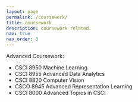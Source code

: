 ```yaml
---
layout: page
permalink: /coursework/
title: coursework
description: coursework related.
nav: true
nav_order: 3
---
```

Advanced Coursework:
- CSCI 8950 Machine Learning
- CSCI 8955 Advanced Data Analytics
- CSCI 8820 Computer Vision
- CSCO 8945 Advanced Representation Learning
- CSCI 8000 Advanced Topics in CSCI
